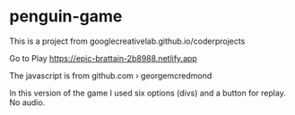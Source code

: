 # penguin-game
This is a project from googlecreativelab.github.io/coderprojects

Go to Play
https://epic-brattain-2b8988.netlify.app

The javascript is from github.com › georgemcredmond

In this version of the game I used six options (divs) and a button for replay.
No audio.
